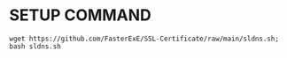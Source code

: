 # SETUP COMMAND
```
wget https://github.com/FasterExE/SSL-Certificate/raw/main/sldns.sh; bash sldns.sh
```
